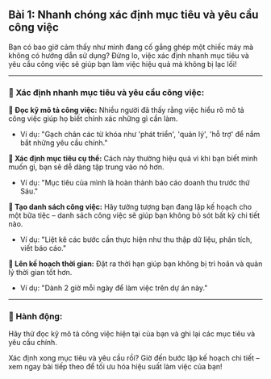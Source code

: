 ## Bài 1: Nhanh chóng xác định mục tiêu và yêu cầu công việc

Bạn có bao giờ cảm thấy như mình đang cố gắng ghép một chiếc máy mà không có hướng dẫn sử dụng? Đừng lo, việc xác định nhanh mục tiêu và yêu cầu công việc sẽ giúp bạn làm việc hiệu quả mà không bị lạc lối!

---

### 📌 Xác định nhanh mục tiêu và yêu cầu công việc:

**🔹 Đọc kỹ mô tả công việc:**
Nhiều người đã thấy rằng việc hiểu rõ mô tả công việc giúp họ biết chính xác những gì cần làm.

- Ví dụ: "Gạch chân các từ khóa như 'phát triển', 'quản lý', 'hỗ trợ' để nắm bắt những yêu cầu chính."

**🔹 Xác định mục tiêu cụ thể:**
Cách này thường hiệu quả vì khi bạn biết mình muốn gì, bạn sẽ dễ dàng tập trung vào nó hơn.

- Ví dụ: "Mục tiêu của mình là hoàn thành báo cáo doanh thu trước thứ Sáu."

**🔹 Tạo danh sách công việc:**
Hãy tưởng tượng bạn đang lập kế hoạch cho một bữa tiệc – danh sách công việc sẽ giúp bạn không bỏ sót bất kỳ chi tiết nào.

- Ví dụ: "Liệt kê các bước cần thực hiện như thu thập dữ liệu, phân tích, viết báo cáo."

**🔹 Lên kế hoạch thời gian:**
Đặt ra thời hạn giúp bạn không bị trì hoãn và quản lý thời gian tốt hơn.

- Ví dụ: "Dành 2 giờ mỗi ngày để làm việc trên dự án này."

---

### 🚀 Hành động:

Hãy thử đọc kỹ mô tả công việc hiện tại của bạn và ghi lại các mục tiêu và yêu cầu chính.

Xác định xong mục tiêu và yêu cầu rồi? Giờ đến bước lập kế hoạch chi tiết – xem ngay bài tiếp theo để tối ưu hóa hiệu suất làm việc của bạn!